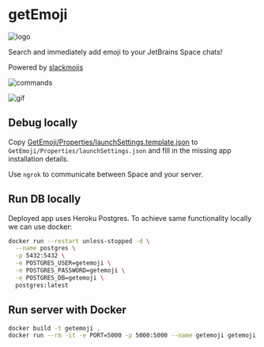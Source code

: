 # getEmoji

![logo](https://i.imgur.com/gnZgeLs.png)

Search and immediately add emoji to your JetBrains Space chats!

Powered by [slackmojis](https://slackmojis.com)

![commands](https://i.imgur.com/EwPgByj.png)

![gif](https://i.imgur.com/M2ahQzk.gif)

## Debug locally

Copy [GetEmoji/Properties/launchSettings.template.json](GetEmoji/Properties/launchSettings.template.json) to `GetEmoji/Properties/launchSettings.json` and fill in the missing app installation details.

Use `ngrok` to communicate between Space and your server.

## Run DB locally

Deployed app uses Heroku Postgres. To achieve same functionality locally we can use docker:

```sh
docker run --restart unless-stopped -d \
  --name postgres \
  -p 5432:5432 \
  -e POSTGRES_USER=getemoji \
  -e POSTGRES_PASSWORD=getemoji \
  -e POSTGRES_DB=getemoji \
  postgres:latest
```

## Run server with Docker

```sh
docker build -t getemoji .
docker run --rm -it -e PORT=5000 -p 5000:5000 --name getemoji getemoji
```
